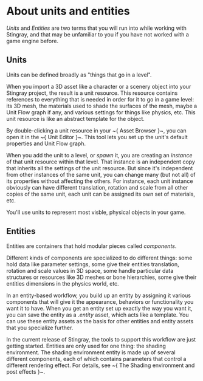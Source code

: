 # About units and entities

*Units* and *Entities* are two terms that you will run into while working with Stingray, and that may be unfamiliar to you if you have not worked with a game engine before.

## Units

Units can be defined broadly as "things that go in a level".

When you import a 3D asset like a character or a scenery object into your Stingray project, the result is a unit resource. This resource contains references to everything that is needed in order for it to go in a game level: its 3D mesh, the materials used to shade the surfaces of the mesh, maybe a Unit Flow graph if any, and various settings for things like physics, etc. This unit resource is like an abstract template for the object.

By double-clicking a unit resource in your ~{ Asset Browser }~, you can open it in the ~{ Unit Editor }~. This tool lets you set up the unit's default properties and Unit Flow graph.

When you add the unit to a level, or *spawn* it, you are creating an *instance* of that unit resource within that level. That instance is an independent copy that inherits all the settings of the unit resource. But since it's independent from other instances of the same unit, you can change many (but not all) of its properties without affecting the others. For instance, each unit instance obviously can have different translation, rotation and scale from all other copies of the same unit, each unit can be assigned its own set of materials, etc.

You'll use units to represent most visble, physical objects in your game.

## Entities

Entities are containers that hold modular pieces called *components*.

Different kinds of components are specialized to do different things: some hold data like parameter settings, some give their entities translation, rotation and scale values in 3D space, some handle particular data structures or resources like 3D meshes or bone hierarchies, some give their entities dimensions in the physics world, etc.

In an entity-based workflow, you build up an entity by assigning it various components that will give it the appearance, behaviors or functionality you want it to have. When you get an entity set up exactly the way you want it, you can save the entity as a *.entity* asset, which acts like a template. You can use these entity assets as the basis for other entities and entity assets that you specialize further.

In the current release of Stingray, the tools to support this workflow are just getting started. Entities are only used for one thing: the shading environment. The shading environment entity is made up of several different components, each of which contains parameters that control a different rendering effect. For details, see ~{ The Shading environment and post effects }~.
